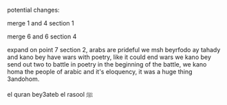 potential changes:

merge 1 and 4 section 1

merge 6 and 6 section 4

expand on point 7 section 2, arabs are prideful we msh beyrfodo ay tahady and kano bey have wars with poetry, like it could end wars we kano bey send out two to battle in poetry in the beginning of the battle, we kano homa the people of arabic and it's eloquency, it was a huge thing 3andohom.

el quran bey3ateb el rasool ﷺ